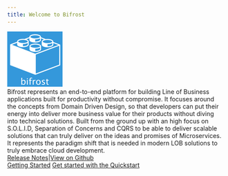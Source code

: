 ```yaml
---
title: Welcome to Bifrost
---
```


<div class="hero">
    <div class="wrap">
        <img src="logo.png">
        <div class="minitext">
            Bifrost represents an end-to-end platform for building Line of Business applications built for productivity without compromise. It focuses around the concepts from Domain Driven Design, so that developers can put their energy into deliver more business value for their products without diving into technical solutions. Built from the ground up with an high focus on S.O.L.I.D, Separation of Concerns and CQRS to be able to deliver scalable solutions that can truly deliver on the ideas and promises of Microservices. It represents the paradigm shift that is needed in modern LOB solutions to truly embrace cloud development.
        </div>
        <div class="buttons-unit-small">
            <a class="version-link" href="../release_notes.md">Release Notes</a><span>|</span><a class="github-link" href="https://github.com/dolittle/bifrost">View on Github</a>
        </div>        
        <div class="buttons-unit">
            <a href="Tutorials/getting_started.md" class="button">Getting Started</a>
            <a href="Tutorials/quickstart.md" class="button">Get started with the Quickstart</a>
        </div>
    </div>
</div>
<!--
<div class="key-section">
  <div class="container">
    <div class="row">
      <div class="col-md-6 col-md-offset-3 text-center">
        <section>
          <h2>Something</h2>
          <p class="lead">
            Some stuff... 
          </p>
        </section>
      </div>
    </div>
  </div>
</div>
-->